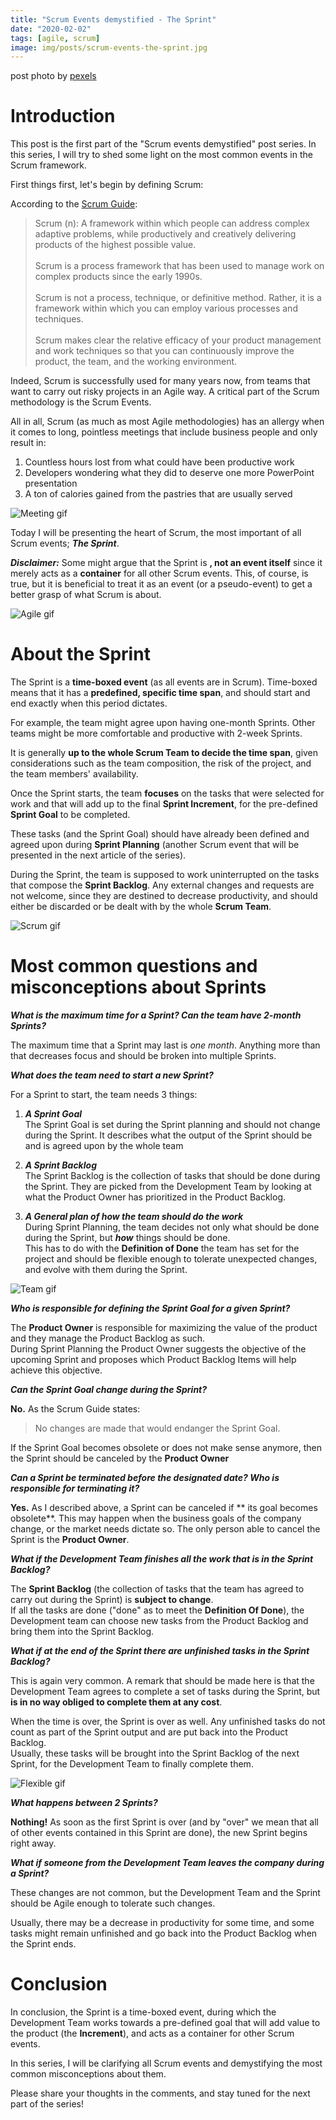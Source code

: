 ```yaml
---
title: "Scrum Events demystified - The Sprint"
date: "2020-02-02"
tags: [agile, scrum]
image: img/posts/scrum-events-the-sprint.jpg
---
```

 post photo by [pexels](https://www.pexels.com/)
 
# Introduction

This post is the first part of the "Scrum events demystified" post series.
In this series, I will try to shed some light on the most common events in the Scrum framework.

First things first, let's begin by defining Scrum:

According to the [Scrum Guide](https://www.scrum.org/resources/scrum-guide):

> Scrum (n): A framework within which people can address complex adaptive problems, while
  productively and creatively delivering products of the highest possible value.<br/><br/>
  Scrum is a process framework that has been used to manage work on complex products since the early 1990s.<br/><br/>Scrum is not a process, technique, or definitive method. Rather, it is a
  framework within which you can employ various processes and techniques. <br/><br/>Scrum makes clear the relative efficacy of your product management and work techniques so that you can continuously improve the product, the team, and the working environment.

Indeed, Scrum is successfully used for many years now, from teams that want to carry out risky projects in an Agile way.
 A critical part of the Scrum methodology is the Scrum Events. 
 
 All in all, Scrum (as much as most Agile methodologies) has an 
 allergy when it comes to long, pointless meetings that include 
 business people and only result in:
 
 1. Countless hours lost from what could have been productive work
 2. Developers wondering what they did to deserve one more PowerPoint presentation
 3. A ton of calories gained from the pastries that are usually served
 

![Meeting gif](https://media.giphy.com/media/3o6MbiSDt6PKFUyrlK/giphy.gif "Meeting gif")


Today I will be presenting the heart of 
Scrum, the most important of all Scrum events; ***The Sprint***.


***Disclaimer:*** Some might argue that the Sprint is **, not
 an event itself** since it merely acts as a **container** for all other 
 Scrum events. This, of course, is true, but it is beneficial to treat it as an event (or a pseudo-event) to get a better grasp of what Scrum is about. 
 
![Agile gif](https://media.giphy.com/media/xT1XGOGdyDrL2BTfxK/giphy.gif "Agile gif")


# About the Sprint

The Sprint is a **time-boxed event** (as all events are in Scrum). 
Time-boxed means that it has a **predefined, specific time span**, 
and should start and end exactly when this period dictates. <br/>

For example, the team might agree upon having one-month Sprints. 
Other teams might be more comfortable and productive with 2-week Sprints.<br/>

It is generally **up to the whole Scrum Team to decide the time span**, 
given considerations such as the team composition, the risk of the project, 
and the team members' availability.

Once the Sprint starts, the team **focuses** on the tasks that were selected 
for work and that will add up to the final **Sprint Increment**, for the 
pre-defined **Sprint Goal** to be completed.

These tasks (and the Sprint Goal) should have already been defined and agreed upon
during **Sprint Planning** (another Scrum event that will be presented in the next article
of the series).

During the Sprint, the team is supposed to work uninterrupted on the tasks that
compose the **Sprint Backlog**. Any external changes and requests are not welcome, since
they are destined to decrease productivity, and should either be discarded or be dealt with
by the whole **Scrum Team**.

![Scrum gif](https://www.go2group.com/wp-content/uploads/2019/09/Meme-1.gif "Scrum gif")


# Most common questions and misconceptions about Sprints

***What is the maximum time for a Sprint? Can the team have 2-month Sprints?***

The maximum time that a Sprint may last is *one month*. Anything more 
than that decreases focus and should be broken into multiple Sprints.


***What does the team need to start a new Sprint?***

For a Sprint to start, the team needs 3 things:

1. ***A Sprint Goal***<br/>
   The Sprint Goal is set during the Sprint planning and should not change during the Sprint. It describes what the output of the Sprint 
   should be and is agreed upon by the whole team
   
2. ***A Sprint Backlog***<br/>
   The Sprint Backlog is the collection of tasks that should be done during the Sprint. They are picked from the Development 
   Team by looking at what the Product Owner has prioritized in the Product Backlog.
   
3. ***A General plan of how the team should do the work***<br/>
   During Sprint Planning, the team decides not only what should 
   be done during the Sprint, but ***how*** things should be done.<br/> 
   This has to do with the **Definition of Done** the team has set for 
   the project and should be flexible enough to tolerate unexpected changes, 
   and evolve with them during the Sprint.

![Team gif](https://media.giphy.com/media/l4EoRqcypxsvGuRk4/giphy.gif "Team gif")
   
***Who is responsible for defining the Sprint Goal for a given Sprint?***

The **Product Owner** is responsible for maximizing the value of the product 
and they manage the Product Backlog as such. <br/>
During Sprint Planning the 
Product Owner suggests the objective of the upcoming Sprint and proposes 
which Product Backlog Items will help achieve this objective.

***Can the Sprint Goal change during the Sprint?***

**No.** As the Scrum Guide states:

> No changes are made that would endanger the Sprint Goal.

If the Sprint Goal becomes obsolete or does not make sense anymore, 
then the Sprint should be canceled by the **Product Owner**

***Can a Sprint be terminated before the designated date? Who is responsible for terminating it?***

**Yes.** As I described above, a Sprint can be canceled if ** its goal becomes obsolete**. This may happen when the business goals of the company change, 
or the market needs dictate so.
The only person able to cancel the Sprint is the **Product Owner**.

***What if the Development Team finishes all the work that is in the Sprint Backlog?***

The **Sprint Backlog** (the collection of tasks that the team has agreed 
to carry out during the Sprint) is **subject to change**. 
<br/>If all the tasks are done ("done" as to meet the **Definition Of Done**), 
the Development team can choose new tasks from the Product Backlog and 
bring them into the Sprint Backlog.

***What if at the end of the Sprint there are unfinished tasks in the Sprint Backlog?***

This is again very common. A remark that should be made here is that 
the Development Team agrees to complete a set of tasks during the Sprint, 
but **is in no way obliged to complete them at any cost**.<br/> 

When the time is over, the Sprint is over as well. Any unfinished tasks 
do not count as part of the Sprint output and are put back into the Product 
Backlog. <br/>Usually, these tasks will be brought into the Sprint Backlog of the next Sprint, for the Development Team to finally complete them.

![Flexible gif](https://media.giphy.com/media/Rn1nEzE4BTdC0/giphy.gif "Flexible gif")


***What happens between 2 Sprints?***

**Nothing!** As soon as the first Sprint is over (and by "over" we mean that all of other 
events contained in this Sprint are done), the new Sprint begins right away.

***What if someone from the Development Team leaves the company during a Sprint?***

These changes are not common, but the Development Team and the Sprint should be 
Agile enough to tolerate such changes. <br/> 

Usually, there may be a decrease in productivity for some time, and some tasks might remain unfinished and go back into the Product Backlog when the Sprint ends.

# Conclusion
In conclusion, the Sprint is a time-boxed event, during which the Development Team
works towards a pre-defined goal that will add value to the product (the **Increment**), and acts as a container for other 
Scrum events.

In this series, I will be clarifying all Scrum 
events and demystifying the most common misconceptions about them.

Please share your thoughts in the comments, and stay tuned for the 
next part of the series!
